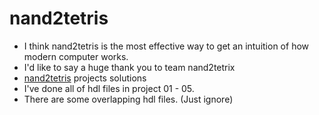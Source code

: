 # nand2tetris

* I think nand2tetris is the most effective way to get an intuition of how modern computer works.
* I'd like to say a huge thank you to team nand2tetrix
* <a href="http://nand2tetris.org/terms.php">nand2tetris</a> projects solutions
* I've done all of hdl files in project 01 - 05.
* There are some overlapping hdl files. (Just ignore)




